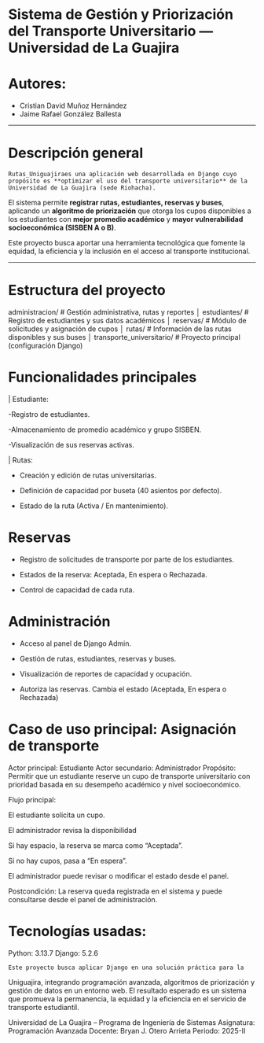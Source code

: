 # Sistema de Gestión y Priorización del Transporte Universitario — Universidad de La Guajira


# Autores: 
- Cristian David Muñoz Hernández  
- Jaime Rafael González Ballesta  

---

# Descripción general

    Rutas_Uniguajiraes una aplicación web desarrollada en Django cuyo propósito es **optimizar el uso del transporte universitario** de la Universidad de La Guajira (sede Riohacha).  
El sistema permite **registrar rutas, estudiantes, reservas y buses**, aplicando un **algoritmo de priorización** que otorga los cupos disponibles a los estudiantes con **mejor promedio académico** y **mayor vulnerabilidad socioeconómica (SISBEN A o B)**.

Este proyecto busca aportar una herramienta tecnológica que fomente la equidad, la eficiencia y la inclusión en el acceso al transporte institucional.

---
 # Estructura del proyecto

administracion/ # Gestión administrativa, rutas y reportes
│
estudiantes/ # Registro de estudiantes y sus datos académicos
│
reservas/ # Módulo de solicitudes y asignación de cupos
│
rutas/ # Información de las rutas disponibles y sus buses
│
transporte_universitario/ # Proyecto principal (configuración Django)

# Funcionalidades principales

| Estudiante: 

-Registro de estudiantes.

-Almacenamiento de promedio académico y grupo SISBEN.

-Visualización de sus reservas activas.

| Rutas:

- Creación y edición de rutas universitarias.

- Definición de capacidad por buseta (40 asientos por defecto).

- Estado de la ruta (Activa / En mantenimiento).

# Reservas

- Registro de solicitudes de transporte por parte de los estudiantes.

- Estados de la reserva: Aceptada, En espera o Rechazada.

- Control de capacidad de cada ruta.

# Administración

- Acceso al panel de Django Admin.

- Gestión de rutas, estudiantes, reservas y buses.

- Visualización de reportes de capacidad y ocupación.

- Autoriza las reservas. Cambia el estado (Aceptada, En espera o Rechazada)

# Caso de uso principal: Asignación de transporte

Actor principal: Estudiante
Actor secundario: Administrador
Propósito: Permitir que un estudiante reserve un cupo de transporte universitario con prioridad basada en su desempeño académico y nivel socioeconómico.

Flujo principal:

El estudiante solicita un cupo.

El administrador revisa la disponibilidad

Si hay espacio, la reserva se marca como “Aceptada”.

Si no hay cupos, pasa a “En espera”.

El administrador puede revisar o modificar el estado desde el panel.

Postcondición:
La reserva queda registrada en el sistema y puede consultarse desde el panel de administración.

# Tecnologías usadas: 

Python: 3.13.7
Django: 5.2.6

    Este proyecto busca aplicar Django en una solución práctica para la
Uniguajira, integrando programación avanzada, algoritmos de priorización y
gestión de datos en un entorno web. El resultado esperado es un sistema que
promueva la permanencia, la equidad y la eficiencia en el servicio de transporte
estudiantil.

Universidad de La Guajira – Programa de Ingeniería de Sistemas
Asignatura: Programación Avanzada
Docente: Bryan J. Otero Arrieta
Periodo: 2025-II